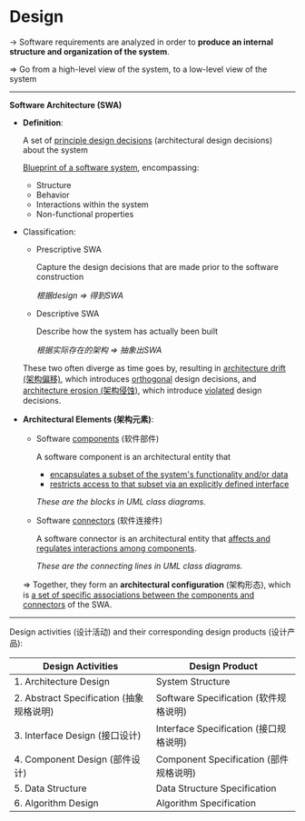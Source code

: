 # Design

-> Software requirements are analyzed in order to **produce an internal structure and organization of the system**.

=> Go from a high-level view of the system, to a low-level view of the system

****

**Software Architecture (SWA)**

- **Definition**:

  A set of <u>principle design decisions</u> (architectural design decisions) about the system

  <u>Blueprint of a software system</u>, encompassing:

  - Structure
  - Behavior
  - Interactions within the system
  - Non-functional properties

- Classification:

  - Prescriptive SWA

    Capture the design decisions that are made prior to the software construction

    *根据design => 得到SWA*

  - Descriptive SWA

    Describe how the system has actually been built

    *根据实际存在的架构 => 抽象出SWA*

  These two often diverge as time goes by, resulting in <u>architecture drift (架构偏移)</u>, which introduces <u>orthogonal</u> design decisions, and <u>architecture erosion (架构侵蚀)</u>, which introduce <u>violated</u> design decisions.

- **Architectural Elements (架构元素)**:

  - Software <u>components</u> (软件部件)

    A software component is an architectural entity that

    - <u>encapsulates a subset of the system's functionality and/or data</u>
    - <u>restricts access to that subset via an explicitly defined interface</u>

    *These are the blocks in UML class diagrams.*

  - Software <u>connectors</u> (软件连接件)

    A software connector is an architectural entity that <u>affects and regulates interactions among components</u>.

    *These are the connecting lines in UML class diagrams.*

  => Together, they form an **architectural configuration** (架构形态), which is <u>a set of specific associations between the components and connectors</u> of the SWA.

****

Design activities (设计活动) and their corresponding design products (设计产品):

| Design Activities                        | Design Product                         |
| ---------------------------------------- | -------------------------------------- |
| 1. Architecture Design                   | System Structure                       |
| 2. Abstract Specification (抽象规格说明) | Software Specification (软件规格说明)  |
| 3. Interface Design (接口设计)           | Interface Specification (接口规格说明) |
| 4. Component Design (部件设计)           | Component Specification (部件规格说明) |
| 5. Data Structure                        | Data Structure Specification           |
| 6. Algorithm Design                      | Algorithm Specification                |

